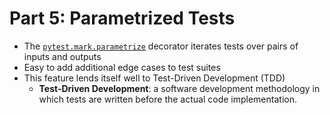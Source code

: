 # Part 5: Parametrized Tests
* The [`pytest.mark.parametrize`](https://docs.pytest.org/en/8.0.x/how-to/parametrize.html) decorator iterates tests over pairs of inputs and outputs
* Easy to add additional edge cases to test suites
* This feature lends itself well to Test-Driven Development (TDD)
  * **Test-Driven Development**: a software development methodology in which tests are written before the actual code implementation. 
